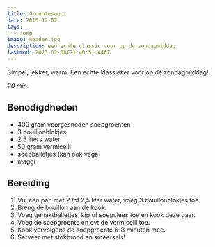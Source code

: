 ```yaml
---
title: Groentesoep
date: 2015-12-02
tags:
  - soep
image: header.jpg
description: een echte classic voor op de zondagmiddag
lastmod: 2023-02-08T21:40:51.446Z
---
```

Simpel, lekker, warm. Een echte klassieker voor op de zondagmiddag!

_20 min._

## Benodigdheden

-   400 gram  voorgesneden soepgroenten 
-   3  bouillonblokjes 
-   2.5 liters  water 
-   50 gram  vermicelli
-   soepballetjes (kan ook vega) 
-   maggi

## Bereiding

1.  Vul een pan met 2 tot 2,5 liter water, voeg 3 bouillonblokjes toe 
2.  Breng de bouillon aan de kook. 
3.  Voeg gehaktballetjes, kip of soepvlees toe en kook deze gaar. 
4.  Voeg de soepgroente en evt de vermicelli toe. 
5.  Kook vervolgens de soepgroente 6-8 minuten mee. 
6.  Serveer met stokbrood en smeersels!